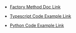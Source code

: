 - [Factory Method Doc Link](https://refactoring.guru/design-patterns/abstract-factory)

- [Typescript Code Example Link](https://refactoring.guru/design-patterns/abstract-factory/typescript/example)

- [Python Code Example Link](https://refactoring.guru/design-patterns/abstract-factory/python/example)